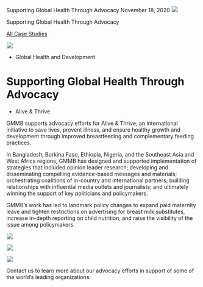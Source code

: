



Supporting Global Health Through Advocacy
November 18, 2020
![](data:image/gif;base64,R0lGODlhAQABAAAAACH5BAEKAAEALAAAAAABAAEAAAICTAEAOw==)![](https://www.gmmb.com/wp-content/uploads/2020/11/AT_L.jpg)



Supporting Global Health Through Advocacy






[All Case Studies](/case-studies/)













![](data:image/gif;base64,R0lGODlhAQABAAAAACH5BAEKAAEALAAAAAABAAEAAAICTAEAOw==)![](https://www.gmmb.com/wp-content/uploads/2020/11/AT_L-468x534.jpg) 

















* Global Health and Development













Supporting Global Health Through Advocacy
=========================================

 



* Alive & Thrive














GMMB supports advocacy efforts for Alive & Thrive, an international initiative to save lives, prevent illness, and ensure healthy growth and development through improved breastfeeding and complementary feeding practices.

 






























In Bangladesh, Burkina Faso, Ethiopia, Nigeria, and the Southeast Asia and West Africa regions, GMMB has designed and supported implementation of strategies that included opinion leader research; developing and disseminating compelling evidence-based messages and materials; orchestrating coalitions of in-country and international partners; building relationships with influential media outlets and journalists; and ultimately winning the support of key politicians and policymakers.

 

















GMMB’s work has led to landmark policy changes to expand paid maternity leave and tighten restrictions on advertising for breast milk substitutes, increase in-depth reporting on child nutrition, and raise the visibility of the issue among policymakers.

 











![](data:image/gif;base64,R0lGODlhAQABAAAAACH5BAEKAAEALAAAAAABAAEAAAICTAEAOw==)![](https://www.gmmb.com/wp-content/uploads/2020/11/AliveAndThrive_1920x1080_Website-868x488.jpg) 

















![](data:image/gif;base64,R0lGODlhAQABAAAAACH5BAEKAAEALAAAAAABAAEAAAICTAEAOw==)![](https://www.gmmb.com/wp-content/uploads/2020/11/AliveAndThrive_1920x1080_v1_2-1441x810.jpg) 

















![](data:image/gif;base64,R0lGODlhAQABAAAAACH5BAEKAAEALAAAAAABAAEAAAICTAEAOw==)![](https://www.gmmb.com/wp-content/uploads/2020/11/AliveAndThrive_1920x1080_v1-1441x810.jpg) 

















Contact us to learn more about our advocacy efforts in support of some of the world’s leading organizations. 

 

















